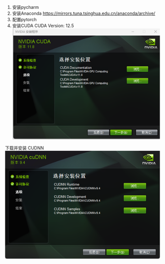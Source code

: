 1. 安装pycharm
2. 安装Anaconda    https://mirrors.tuna.tsinghua.edu.cn/anaconda/archive/
3. 配置pytorch
4. 安装CUDA 
    CUDA Version: 12.5 
    ![alt text](assets/环境配置/image.png)

下载并安装 CUDNN
![alt text](assets/环境配置/image-1.png)